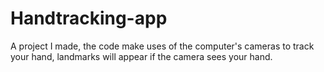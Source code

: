 # Handtracking-app
A project I made, the code make uses of the computer's cameras to track your hand, landmarks will appear if the camera sees your hand.
